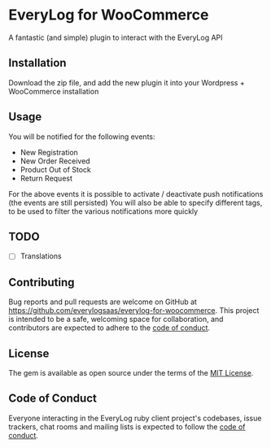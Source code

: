 # EveryLog for WooCommerce

A fantastic (and simple) plugin to interact with the EveryLog API

## Installation

Download the zip file, and add the new plugin it into your Wordpress + WooCommerce installation

## Usage

You will be notified for the following events:
- New Registration
- New Order Received
- Product Out of Stock
- Return Request

For the above events it is possible to activate / deactivate push notifications (the events are still persisted)
You will also be able to specify different tags, to be used to filter the various notifications more quickly

## TODO

- [ ] Translations

## Contributing

Bug reports and pull requests are welcome on GitHub at https://github.com/everylogsaas/everylog-for-woocommerce. This project is intended to be a safe, welcoming space for collaboration, and contributors are expected to adhere to the [code of conduct](https://github.com/everylogsaas/everylog-for-woocommerce/blob/master/CODE_OF_CONDUCT.md).

## License

The gem is available as open source under the terms of the [MIT License](https://opensource.org/licenses/MIT).

## Code of Conduct

Everyone interacting in the EveryLog ruby client project's codebases, issue trackers, chat rooms and mailing lists is expected to follow the [code of conduct](https://github.com/everylogsaas/everylog-for-woocommerce/blob/master/CODE_OF_CONDUCT.md).
